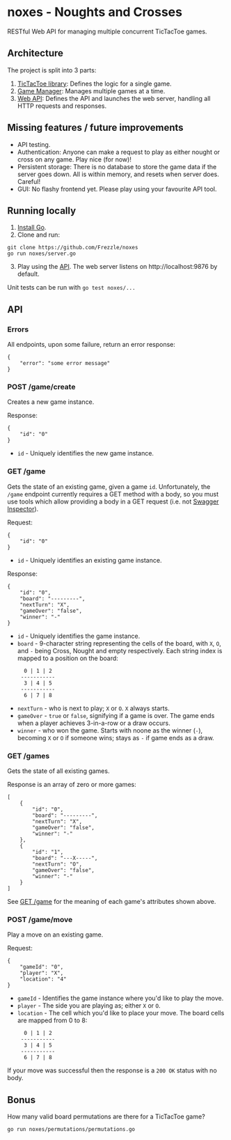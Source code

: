 # noxes - Noughts and Crosses 

RESTful Web API for managing multiple concurrent TicTacToe games.

## Architecture

The project is split into 3 parts:

1. [TicTacToe library](https://github.com/Frezzle/noxes/blob/master/tictactoe/tictactoe.go): Defines the logic for a single game.
2. [Game Manager](https://github.com/Frezzle/noxes/blob/master/game_manager/game_manager.go): Manages multiple games at a time.
3. [Web API](https://github.com/Frezzle/noxes/blob/master/server.go): Defines the API and launches the web server, handling all HTTP requests and responses.

## Missing features / future improvements

- API testing.
- Authentication: Anyone can make a request to play as either nought or cross on any game. Play nice (for now)!
- Persistent storage: There is no database to store the game data if the server goes down. All is within memory, and resets when server does. Careful!
- GUI: No flashy frontend yet. Please play using your favourite API tool.

## Running locally

1. [Install Go](https://golang.org/doc/install).
2. Clone and run:
```
git clone https://github.com/Frezzle/noxes
go run noxes/server.go
```
3. Play using the [API](#API). The web server listens on http://localhost:9876 by default.

Unit tests can be run with `go test noxes/...`

## API

### Errors

All endpoints, upon some failure, return an error response:

```
{
    "error": "some error message"
}
```

### POST /game/create

Creates a new game instance.

Response:

```
{
    "id": "0"
}
```

- `id` - Uniquely identifies the new game instance.

### GET /game

Gets the state of an existing game, given a game `id`. Unfortunately, the `/game` endpoint currently requires a GET method with a body, so you must use tools which allow providing a body in a GET request (i.e. not [Swagger Inspector](https://inspector.swagger.io/builder)).

Request:

```
{
    "id": "0"
}
```

- `id` - Uniquely identifies an existing game instance.

Response:

```
{
    "id": "0",
    "board": "---------",
    "nextTurn": "X",
    "gameOver": "false",
    "winner": "-"
}
```

- `id` - Uniquely identifies the game instance.
- `board` - 9-character string representing the cells of the board, with `X`, `O`, and `-` being Cross, Nought and empty respectively. Each string index is mapped to a position on the board:
    ```
      0 | 1 | 2
     -----------
      3 | 4 | 5
     -----------
      6 | 7 | 8
    ```
- `nextTurn` - who is next to play; `X` or `O`. `X` always starts.
- `gameOver` - `true` or `false`, signifying if a game is over. The game ends when a player achieves 3-in-a-row or a draw occurs.
- `winner` - who won the game. Starts with noone as the winner (`-`), becoming `X` or `O` if someone wins; stays as `-` if game ends as a draw.

### GET /games

Gets the state of all existing games.

Response is an array of zero or more games:

```
[
    {
        "id": "0",
        "board": "---------",
        "nextTurn": "X",
        "gameOver": "false",
        "winner": "-"
    },
    {
        "id": "1",
        "board": "---X-----",
        "nextTurn": "O",
        "gameOver": "false",
        "winner": "-"
    }
]
```

See [GET /game](#GET-/games) for the meaning of each game's attributes shown above.

### POST /game/move

Play a move on an existing game. 

Request:

```
{
    "gameId": "0",
    "player": "X",
    "location": "4"
}
```

- `gameId` - Identifies the game instance where you'd like to play the move.
- `player` - The side you are playing as; either `X` or `O`.
- `location` - The cell which you'd like to place your move. The board cells are mapped from 0 to 8:
    ```
      0 | 1 | 2
     -----------
      3 | 4 | 5
     -----------
      6 | 7 | 8
    ```

If your move was successful then the response is a `200 OK` status with no body.

## Bonus

How many valid board permutations are there for a TicTacToe game?

```
go run noxes/permutations/permutations.go
```
